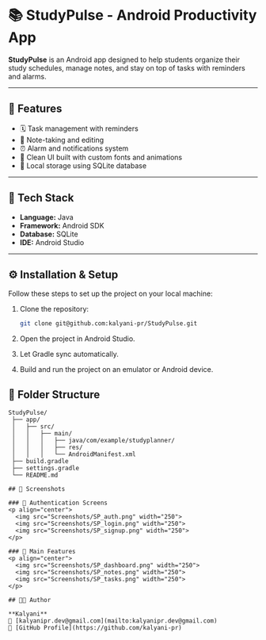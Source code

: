 # 📚 StudyPulse - Android Productivity App

**StudyPulse** is an Android app designed to help students organize their study schedules, manage notes, and stay on top of tasks with reminders and alarms.

---

## 🚀 Features

- 🗓️ Task management with reminders  
- 📝 Note-taking and editing  
- ⏰ Alarm and notifications system  
- 🎨 Clean UI built with custom fonts and animations  
- 💾 Local storage using SQLite database  

---

## 🧰 Tech Stack

- **Language:** Java  
- **Framework:** Android SDK  
- **Database:** SQLite  
- **IDE:** Android Studio  

---

## ⚙️ Installation & Setup

Follow these steps to set up the project on your local machine:

1. Clone the repository:
   ```bash
   git clone git@github.com:kalyani-pr/StudyPulse.git
2. Open the project in Android Studio.

3. Let Gradle sync automatically.

4. Build and run the project on an emulator or Android device.

## 📂 Folder Structure

```plaintext
StudyPulse/
 ├── app/
 │   ├── src/
 │   │   ├── main/
 │   │   │   ├── java/com/example/studyplanner/
 │   │   │   ├── res/
 │   │   │   └── AndroidManifest.xml
 ├── build.gradle
 ├── settings.gradle
 └── README.md

## 📸 Screenshots

### 🔐 Authentication Screens
<p align="center">
  <img src="Screenshots/SP_auth.png" width="250">
  <img src="Screenshots/SP_login.png" width="250">
  <img src="Screenshots/SP_signup.png" width="250">
</p>

### 🧭 Main Features
<p align="center">
  <img src="Screenshots/SP_dashboard.png" width="250">
  <img src="Screenshots/SP_notes.png" width="250">
  <img src="Screenshots/SP_tasks.png" width="250">
</p>

## 👩‍💻 Author

**Kalyani**
📧 [kalyanipr.dev@gmail.com](mailto:kalyanipr.dev@gmail.com) 
🔗 [GitHub Profile](https://github.com/kalyani-pr)
